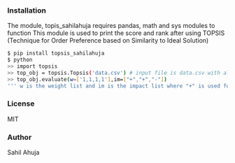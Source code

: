 ### Installation
The module, topis_sahilahuja requires pandas, math and sys modules to function
This module is used to print the score and rank after using TOPSIS (Technique for Order Preference based on Similarity to Ideal Solution)
```sh
$ pip install topsis_sahilahuja
$ python
>> import topsis
>> top_obj = topsis.Topsis('data.csv') # input file is data.csv with all numberical data
>> top_obj.evaluate(w=['1,1,1,1'],im=["+","+","-"]) 
''' w is the weight list and im is the impact list where "+" is used for maximize and "-" for minimize. Size of w, im is equal to number of features. Default weight is 1 and impact is "+" '''
```
### License
MIT
### Author
Sahil Ahuja